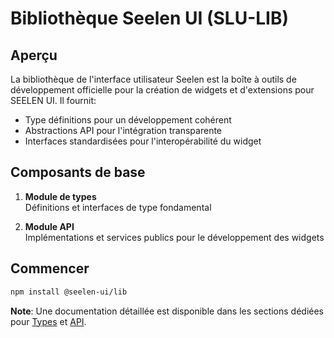 # **Bibliothèque Seelen UI (SLU-LIB)**

## Aperçu

La bibliothèque de l'interface utilisateur Seelen est la boîte à outils de
développement officielle pour la création de widgets et d'extensions pour SEELEN
UI. Il fournit:

- Type définitions pour un développement cohérent
- Abstractions API pour l'intégration transparente
- Interfaces standardisées pour l'interopérabilité du widget

## Composants de base

1. **Module de types**\
   Définitions et interfaces de type fondamental

2. **Module API**\
   Implémentations et services publics pour le développement des widgets

## Commencer

```bash
npm install @seelen-ui/lib
```

**Note**: Une documentation détaillée est disponible dans les sections dédiées
pour [Types](./library-types) et [API](./library-api).
